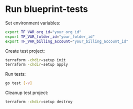 # Run blueprint-tests

Set environment variables:

```bash
export TF_VAR_org_id="your_org_id"
export TF_VAR_folder_id="your_folder_id"
export TF_VAR_billing_account="your_billing_account_id"
```

Create test project:

```bash
terraform -chdir=setup init
terraform -chdir=setup apply
```

Run tests:

```bash
go test [-v]
```

Cleanup test project:

```bash
terraform -chdir=setup destroy
```
